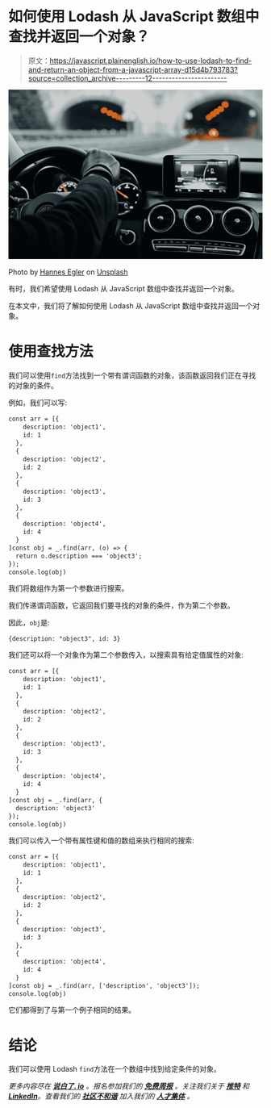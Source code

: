 # 如何使用 Lodash 从 JavaScript 数组中查找并返回一个对象？

> 原文：<https://javascript.plainenglish.io/how-to-use-lodash-to-find-and-return-an-object-from-a-javascript-array-d15d4b793783?source=collection_archive---------12----------------------->

![](img/20a6375cfdb147e9663f2939f42f203a.png)

Photo by [Hannes Egler](https://unsplash.com/@egla?utm_source=medium&utm_medium=referral) on [Unsplash](https://unsplash.com?utm_source=medium&utm_medium=referral)

有时，我们希望使用 Lodash 从 JavaScript 数组中查找并返回一个对象。

在本文中，我们将了解如何使用 Lodash 从 JavaScript 数组中查找并返回一个对象。

# 使用查找方法

我们可以使用`find`方法找到一个带有谓词函数的对象，该函数返回我们正在寻找的对象的条件。

例如，我们可以写:

```
const arr = [{
    description: 'object1',
    id: 1
  },
  {
    description: 'object2',
    id: 2
  },
  {
    description: 'object3',
    id: 3
  },
  {
    description: 'object4',
    id: 4
  }
]const obj = _.find(arr, (o) => {
  return o.description === 'object3';
});
console.log(obj)
```

我们将数组作为第一个参数进行搜索。

我们传递谓词函数，它返回我们要寻找的对象的条件，作为第二个参数。

因此，`obj`是:

```
{description: "object3", id: 3}
```

我们还可以将一个对象作为第二个参数传入，以搜索具有给定值属性的对象:

```
const arr = [{
    description: 'object1',
    id: 1
  },
  {
    description: 'object2',
    id: 2
  },
  {
    description: 'object3',
    id: 3
  },
  {
    description: 'object4',
    id: 4
  }
]const obj = _.find(arr, {
  description: 'object3'
});
console.log(obj)
```

我们可以传入一个带有属性键和值的数组来执行相同的搜索:

```
const arr = [{
    description: 'object1',
    id: 1
  },
  {
    description: 'object2',
    id: 2
  },
  {
    description: 'object3',
    id: 3
  },
  {
    description: 'object4',
    id: 4
  }
]const obj = _.find(arr, ['description', 'object3']);
console.log(obj)
```

它们都得到了与第一个例子相同的结果。

# 结论

我们可以使用 Lodash `find`方法在一个数组中找到给定条件的对象。

*更多内容尽在* [***说白了. io***](https://plainenglish.io/) *。报名参加我们的* [***免费周报***](http://newsletter.plainenglish.io/) *。关注我们关于* [***推特***](https://twitter.com/inPlainEngHQ) *和*[***LinkedIn***](https://www.linkedin.com/company/inplainenglish/)*。查看我们的* [***社区不和谐***](https://discord.gg/GtDtUAvyhW) *加入我们的* [***人才集体***](https://inplainenglish.pallet.com/talent/welcome) *。*